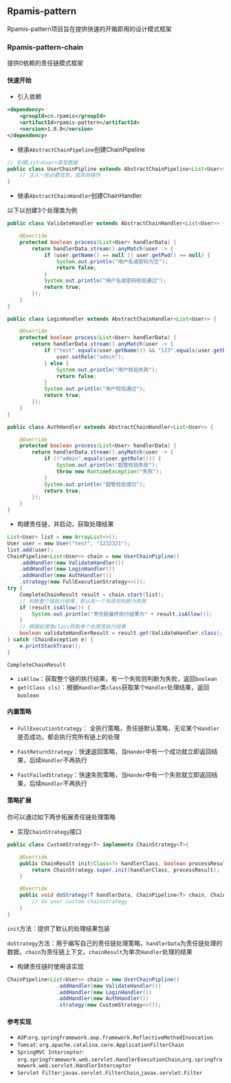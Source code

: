 ## Rpamis-pattern

Rpamis-pattern项目旨在提供快速的开箱即用的设计模式框架

### Rpamis-pattern-chain

提供0依赖的责任链模式框架

#### 快速开始

- 引入依赖

```xml
<dependency>
    <groupId>cn.rpamis</groupId>
    <artifactId>rpamis-pattern</artifactId>
    <version>1.0.0</version>
</dependency>
```

- 继承`AbstractChainPipeline`创建ChainPipeline

```java
// 处理List<User>类型数据
public class UserChainPipline extends AbstractChainPipeline<List<User>> {
    // 注入一些必要信息，或其他操作
}
```

- 继承`AbstractChainHandler`创建ChainHandler

以下以创建3个处理类为例

```java
public class ValidateHandler extends AbstractChainHandler<List<User>> {

    @Override
    protected boolean process(List<User> handlerData) {
        return handlerData.stream().anyMatch(user -> {
            if (user.getName() == null || user.getPwd() == null) {
                System.out.println("用户名或密码为空");
                return false;
            }
            System.out.println("用户名或密码校验通过");
            return true;
        });
    }
}
```

```java
public class LoginHandler extends AbstractChainHandler<List<User>> {

    @Override
    protected boolean process(List<User> handlerData) {
        return handlerData.stream().anyMatch(user -> {
            if ("test".equals(user.getName()) && "123".equals(user.getPwd())) {
                user.setRole("admin");
            } else {
                System.out.println("用户校验失败");
                return false;
            }
            System.out.println("用户校验通过");
            return true;
        });
    }
}
```

```java
public class AuthHandler extends AbstractChainHandler<List<User>> {

    @Override
    protected boolean process(List<User> handlerData) {
        return handlerData.stream().anyMatch(user -> {
            if (!"admin".equals(user.getRole())) {
                System.out.println("超管校验失败");
                throw new RuntimeException("失败");
            }
            System.out.println("超管校验成功");
            return true;
        });
    }
}
```

- 构建责任链，并启动，获取处理结果

```java
List<User> list = new ArrayList<>();
User user = new User("test", "1232321");
list.add(user);
ChainPipeline<List<User>> chain = new UserChainPipline()
    .addHandler(new ValidateHandler())
    .addHandler(new LoginHandler())
    .addHandler(new AuthHandler())
    .strategy(new FullExecutionStrategy<>());
try {
    CompleteChainResult result = chain.start(list);
    // 判断整个链执行结果，默认有一个失败则判断为失败
    if (result.isAllow()) {
        System.out.println("责任链最终执行结果为" + result.isAllow());
    }
    // 根据处理类class获取单个处理类执行结果
    boolean validateHandlerResult = result.get(ValidateHandler.class);
} catch (ChainException e) {
    e.printStackTrace();
}
```

`CompleteChainResult`

- `isAllow`：获取整个链的执行结果，有一个失败则判断为失败，返回`boolean`
- `get(Class cls)`：根据`Handler`类`class`获取某个`Handler`处理结果，返回`boolean`

#### 内置策略

- `FullExecutionStrategy`： 全执行策略，责任链默认策略，无论某个`Handler`是否成功，都会执行完所有链上的处理


- `FastReturnStrategy`：快速返回策略，当`Hander`中有一个成功就立即返回结果，后续`Handler`不再执行
- `FastFailedStrategy`：快速失败策略，当`Hander`中有一个失败就立即返回结果，后续`Handler`不再执行

#### 策略扩展

你可以通过如下两步拓展责任链处理策略

- 实现`ChainStrategy`接口

```java
public class CustomStrategy<T> implements ChainStrategy<T>{

    @Override
    public ChainResult init(Class<?> handlerClass, boolean processResult) {
        return ChainStrategy.super.init(handlerClass, processResult);
    }

    @Override
    public void doStrategy(T handlerData, ChainPipeline<T> chain, ChainResult chainResult) throws IOException, ChainException {
        // do your custom chainstrategy
    }
}
```

`init`方法：提供了默认的处理结果包装

`doStrategy`方法：用于编写自己的责任链处理策略，`handlerData`为责任链处理的数据，`chain`为责任链上下文，`chainResult`为单次`Handler`处理的结果

- 构建责任链时使用该实现

```java
ChainPipeline<List<User>> chain = new UserChainPipline()
                .addHandler(new ValidateHandler())
                .addHandler(new LoginHandler())
                .addHandler(new AuthHandler())
                .strategy(new CustomStrategy<>());
```

#### 参考实现

- `AOP`:`org.springframework.aop.framework.ReflectiveMethodInvocation` 
- `Tomcat`: `org.apache.catalina.core.ApplicationFilterChain`
- `SpringMVC Interceptor`: `org.springframework.web.servlet.HandlerExecutionChain`,`org.springframework.web.servlet.HandlerInterceptor`
- `Servlet Filter`:`javax.servlet.FilterChain`,`javax.servlet.Filter`